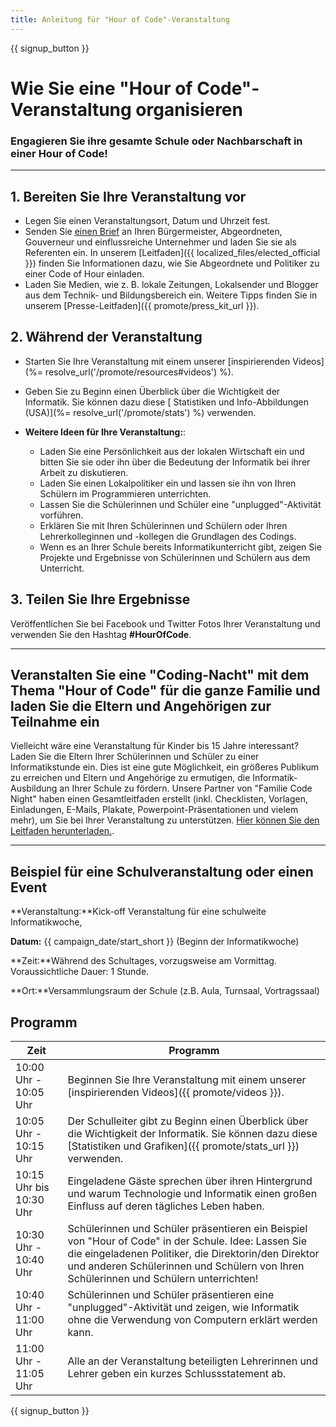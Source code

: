 ```yaml
---
title: Anleitung für "Hour of Code"-Veranstaltung
---
```


{{ signup_button }}

# Wie Sie eine "Hour of Code"-Veranstaltung organisieren

### Engagieren Sie ihre gesamte Schule oder Nachbarschaft in einer Hour of Code!

* * *

## 1. Bereiten Sie Ihre Veranstaltung vor

- Legen Sie einen Veranstaltungsort, Datum und Uhrzeit fest.
- Senden Sie [einen Brief](https://hourofcode.com/promote/resources#sample-emails) an Ihren Bürgermeister, Abgeordneten, Gouverneur und einflussreiche Unternehmer und laden Sie sie als Referenten ein. In unserem [Leitfaden]({{ localized_files/elected_official }}) finden Sie Informationen dazu, wie Sie Abgeordnete und Politiker zu einer Code of Hour einladen.
- Laden Sie Medien, wie z. B. lokale Zeitungen, Lokalsender und Blogger aus dem Technik- und Bildungsbereich ein. Weitere Tipps finden Sie in unserem [Presse-Leitfaden]({{ promote/press_kit_url }}).

## 2. Während der Veranstaltung

- Starten Sie Ihre Veranstaltung mit einem unserer [inspirierenden Videos](%= resolve_url('/promote/resources#videos') %).
- Geben Sie zu Beginn einen Überblick über die Wichtigkeit der Informatik. Sie können dazu diese [ Statistiken und Info-Abbildungen (USA)](%= resolve_url('/promote/stats') %) verwenden.   
      
    
- **Weitere Ideen für Ihre Veranstaltung:**: 
    - Laden Sie eine Persönlichkeit aus der lokalen Wirtschaft ein und bitten Sie sie oder ihn über die Bedeutung der Informatik bei ihrer Arbeit zu diskutieren.
    - Laden Sie einen Lokalpolitiker ein und lassen sie ihn von Ihren Schülern im Programmieren unterrichten.
    - Lassen Sie die Schülerinnen und Schüler eine "unplugged"-Aktivität vorführen.
    - Erklären Sie mit Ihren Schülerinnen und Schülern oder Ihren Lehrerkolleginnen und -kollegen die Grundlagen des Codings.
    - Wenn es an Ihrer Schule bereits Informatikunterricht gibt, zeigen Sie Projekte und Ergebnisse von Schülerinnen und Schülern aus dem Unterricht.

## 3. Teilen Sie Ihre Ergebnisse

Veröffentlichen Sie bei Facebook und Twitter Fotos Ihrer Veranstaltung und verwenden Sie den Hashtag **#HourOfCode**.

* * *

## Veranstalten Sie eine "Coding-Nacht" mit dem Thema "Hour of Code" für die ganze Familie und laden Sie die Eltern und Angehörigen zur Teilnahme ein

Vielleicht wäre eine Veranstaltung für Kinder bis 15 Jahre interessant? Laden Sie die Eltern Ihrer Schülerinnen und Schüler zu einer Informatikstunde ein. Dies ist eine gute Möglichkeit, ein größeres Publikum zu erreichen und Eltern und Angehörige zu ermutigen, die Informatik-Ausbildung an Ihrer Schule zu fördern. Unsere Partner von "Familie Code Night" haben einen Gesamtleitfaden erstellt (inkl. Checklisten, Vorlagen, Einladungen, E-Mails, Plakate, Powerpoint-Präsentationen und vielem mehr), um Sie bei Ihrer Veranstaltung zu unterstützen. [Hier können Sie den Leitfaden herunterladen.](http://www.familycodenight.org/DownloadCodeDotOrg.html).

* * *

## Beispiel für eine Schulveranstaltung oder einen Event

**Veranstaltung:**Kick-off Veranstaltung für eine schulweite Informatikwoche,

**Datum:** {{ campaign_date/start_short }} (Beginn der Informatikwoche)

**Zeit:**Während des Schultages, vorzugsweise am Vormittag. Voraussichtliche Dauer: 1 Stunde.

**Ort:**Versammlungsraum der Schule (z.B. Aula, Turnsaal, Vortragssaal)

## Programm

| Zeit                    | Programm                                                                                                                                                                                                                                              |
| ----------------------- | ----------------------------------------------------------------------------------------------------------------------------------------------------------------------------------------------------------------------------------------------------- |
| 10:00 Uhr - 10:05 Uhr   | Beginnen Sie Ihre Veranstaltung mit einem unserer [inspirierenden Videos]({{ promote/videos }}).                                                                                                                                                      |
| 10:05 Uhr - 10:15 Uhr   | Der Schulleiter gibt zu Beginn einen Überblick über die Wichtigkeit der Informatik. Sie können dazu diese [Statistiken und Grafiken]({{ promote/stats_url }}) verwenden.                                                                              |
| 10:15 Uhr bis 10:30 Uhr | Eingeladene Gäste sprechen über ihren Hintergrund und warum Technologie und Informatik einen großen Einfluss auf deren tägliches Leben haben.                                                                                                         |
| 10:30 Uhr - 10:40 Uhr   | Schülerinnen und Schüler präsentieren ein Beispiel von "Hour of Code" in der Schule. Idee: Lassen Sie die eingeladenen Politiker, die Direktorin/den Direktor und anderen Schülerinnen und Schülern von Ihren Schülerinnen und Schülern unterrichten! |
| 10:40 Uhr - 11:00 Uhr   | Schülerinnen und Schüler präsentieren eine "unplugged"-Aktivität und zeigen, wie Informatik ohne die Verwendung von Computern erklärt werden kann.                                                                                                    |
| 11:00 Uhr - 11:05 Uhr   | Alle an der Veranstaltung beteiligten Lehrerinnen und Lehrer geben ein kurzes Schlussstatement ab.                                                                                                                                                    |

{{ signup_button }}